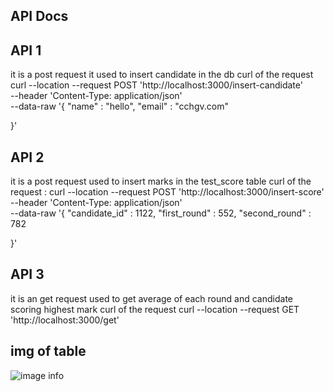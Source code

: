 ## API Docs
## API 1
it is a post request it used to insert candidate in the db
curl of the request 
curl --location --request POST 'http://localhost:3000/insert-candidate' \
--header 'Content-Type: application/json' \
--data-raw '{
    "name" : "hello",
    "email" : "cchgv.com"

}'



## API 2 
it is a post request used to insert marks in the test_score table
curl of the request :
curl --location --request POST 'http://localhost:3000/insert-score' \
--header 'Content-Type: application/json' \
--data-raw '{
    "candidate_id" : 1122,
    "first_round" : 552,
    "second_round" : 782

}'

## API 3
it is an get request used to get average of each round and candidate scoring highest mark 
curl of the request
curl --location --request GET 'http://localhost:3000/get'

## img of table
![image info](./pictures/image.png)

